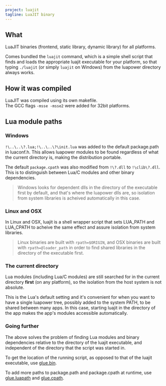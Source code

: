 ```yaml
---
project: luajit
tagline: LuaJIT binary
---
```


## What

LuaJIT binaries (frontend, static library, dynamic library) for all platforms.

Comes bundled the `luajit` command, which is a simple shell script that
finds and loads the appropriate luajit executable for your platform, so that
typing `./luajit` (or simply `luajit` on Windows) from the luapower directory
always works.

## How it was compiled

LuaJIT was compiled using its own makefile.<br>
The GCC flags `-msse -msse2` were added for 32bit platforms.

## Lua module paths

### Windows

`!\..\..\?.lua;!\..\..\?\init.lua` was added to the default package.path
in luaconf.h. This allows luapower modules to be found regardless of what
the current directory is, making the distribution portable.

The default `package.cpath` was also modified from `!\?.dll` to `!\clib\?.dll`.
This is to distinguish between Lua/C modules and other binary dependencies.

> Windows looks for dependent dlls in the directory of the executable first
by default, and that's where the luapower dlls are, so isolation from system
libraries is acheived automatically in this case.

### Linux and OSX

In Linux and OSX, luajit is a shell wrapper script that sets LUA_PATH
and LUA_CPATH to acheive the same effect and assure isolation from
system libraries.

> Linux binaries are built with `rpath=$ORIGIN`, and OSX binaries are
built with `rpath=@loader_path` in order to find shared libraries in the
directory of the executable first.

### The current directory

Lua modules (including Lua/C modules) are still searched for in the current
directory __first__ (on any platform), so the isolation from the host system
is not absolute.

This is the Lua's default setting and it's convenient for when you want to
have a single luapower tree, possibly added to the system PATH, to be shared
between many apps. In this case, starting luajit in the directory of the app
makes the app's modules accessible automatically.

### Going further

The above solves the problem of finding Lua modules and binary dependencies
relative to the directory of the luajit executable, and independent of the
directory that the script was started in.

To get the location of the running script, as opposed to that of the luajit
executable, use [glue.bin].

To add more paths to package.path and package.cpath at runtime,
use [glue.luapath] and [glue.cpath].


[glue.bin]:     glue#bin
[glue.luapath]: glue#luapath
[glue.cpath]:   glue#cpath

